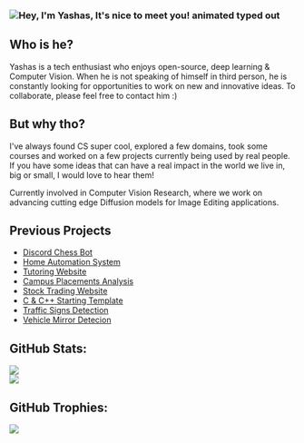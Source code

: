 ### <img src="https://readme-typing-svg.demolab.com?font=Operator+Mono&size=37&duration=2800&pause=2000&color=078af5&center=true&vCenter=true&width=940&height=50&lines=Hey%2C+I'm+Yashas%2C+Welcome+to+my+Github+Profile!" align="middle" alt="Hey, I'm Yashas, It's nice to meet you! animated typed out">

## Who is he?

Yashas is a tech enthusiast who enjoys open-source, deep learning & Computer Vision. When he is not speaking of himself in third person, he is constantly looking for opportunities to work on new and innovative ideas. To collaborate, please feel free to contact him :)

## But why tho?

I've always found CS super cool, explored a few domains, took some courses and worked on a few projects currently being used by real people. If you have some ideas that can have a real impact in the world we live in, big or small, I would love to hear them!

Currently involved in Computer Vision Research, where we work on advancing cutting edge Diffusion models for Image Editing applications.

## Previous Projects
- [Discord Chess Bot](https://github.com/coolyashas/Discord-Chess-Bot)
- [Home Automation System](https://github.com/coolyashas/Home-Automation-System)
- [Tutoring Website](https://github.com/coolyashas/TutorHub)
- [Campus Placements Analysis](https://github.com/coolyashas/Campus-Placements-Data-Analysis)
- [Stock Trading Website](https://github.com/coolyashas/Finance-Website)
- [C & C++ Starting Template](https://github.com/coolyashas/VSCode-Template-Automation)
- [Traffic Signs Detection](https://huggingface.co/AI4Ev3r/Traffic-Signs-Detection)
- [Vehicle Mirror Detecion](https://x.com/yashas_donthi/status/1749273179670172116)

## GitHub Stats:
![](https://github-readme-streak-stats.herokuapp.com/?user=coolyashas&theme=dark&hide_border=false)<br/>
![](https://github-readme-stats.vercel.app/api/top-langs/?username=coolyashas&theme=dark&hide_border=false&include_all_commits=true&count_private=true&layout=compact)

## GitHub Trophies:
![](https://github-profile-trophy.vercel.app/?username=coolyashas&theme=radical&no-frame=false&no-bg=true&margin-w=4)
